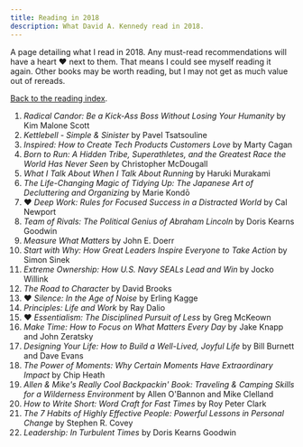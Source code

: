 ```yaml
---
title: Reading in 2018
description: What David A. Kennedy read in 2018.
---
```


A page detailing what I read in 2018. Any must-read recommendations will have a heart &hearts; next to them. That means I could see myself reading it again. Other books may be worth reading, but I may not get as much value out of rereads.

[Back to the reading index](/reading/).

1. _Radical Candor: Be a Kick-Ass Boss Without Losing Your Humanity_ by Kim Malone Scott
2. _Kettlebell - Simple & Sinister_ by Pavel Tsatsouline
3. _Inspired: How to Create Tech Products Customers Love_ by Marty Cagan
4. _Born to Run: A Hidden Tribe, Superathletes, and the Greatest Race the World Has Never Seen_ by Christopher McDougall
5. _What I Talk About When I Talk About Running_ by Haruki Murakami
6. _The Life-Changing Magic of Tidying Up: The Japanese Art of Decluttering and Organizing_ by Marie Kondō
7. &hearts; _Deep Work: Rules for Focused Success in a Distracted World_ by Cal Newport
8. _Team of Rivals: The Political Genius of Abraham Lincoln_ by Doris Kearns Goodwin
9. _Measure What Matters_ by John E. Doerr
10. _Start with Why: How Great Leaders Inspire Everyone to Take Action_ by Simon Sinek
11. _Extreme Ownership: How U.S. Navy SEALs Lead and Win_ by Jocko Willink
12. _The Road to Character_ by David Brooks
13. &hearts; _Silence: In the Age of Noise_ by Erling Kagge
14. _Principles: Life and Work_ by Ray Dalio
15. &hearts; _Essentialism: The Disciplined Pursuit of Less_ by Greg McKeown
16. _Make Time: How to Focus on What Matters Every Day_ by Jake Knapp and John Zeratsky
17. _Designing Your Life: How to Build a Well-Lived, Joyful Life_ by Bill Burnett and Dave Evans
18. _The Power of Moments: Why Certain Moments Have Extraordinary Impact_ by Chip Heath
19. _Allen & Mike's Really Cool Backpackin' Book: Traveling & Camping Skills for a Wilderness Environment_ by Allen O'Bannon and Mike Clelland
20. _How to Write Short: Word Craft for Fast Times_ by Roy Peter Clark
21. _The 7 Habits of Highly Effective People: Powerful Lessons in Personal Change_ by Stephen R. Covey
22. _Leadership: In Turbulent Times_ by Doris Kearns Goodwin
